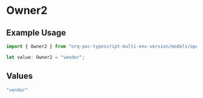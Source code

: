 # Owner2

## Example Usage

```typescript
import { Owner2 } from "orq-poc-typescript-multi-env-version/models/operations";

let value: Owner2 = "vendor";
```

## Values

```typescript
"vendor"
```